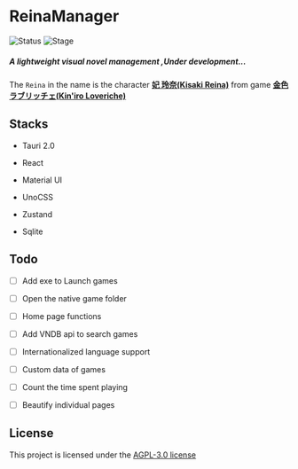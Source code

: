# ReinaManager

![Status](https://img.shields.io/badge/status-active-brightgreen)
![Stage](https://img.shields.io/badge/stage-alpha-orange)

##### A lightweight visual novel management ,Under development...

The `Reina` in the name is  the character [**妃 玲奈(Kisaki Reina)**](https://vndb.org/c64303) from game [**金色ラブリッチェ(Kin'iro Loveriche)**](https://vndb.org/v21852)



## Stacks

- Tauri 2.0

- React

- Material UI

- UnoCSS

- Zustand

- Sqlite

  

## Todo

- [ ] Add exe to Launch games
- [ ] Open the native game folder
- [ ] Home page functions
- [ ] Add VNDB api to search games
- [ ] Internationalized language support
- [ ] Custom data of games
- [ ] Count the time spent playing
- [ ] Beautify individual pages



## License

This project is licensed under the [AGPL-3.0 license](https://github.com/huoshen80/ReinaManager#AGPL-3.0-1-ov-file)
